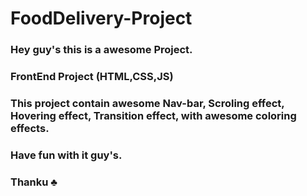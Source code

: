 # FoodDelivery-Project
### Hey guy's this is a awesome Project.
### FrontEnd Project (HTML,CSS,JS)
### This project contain awesome Nav-bar, Scroling effect, Hovering effect, Transition effect, with awesome coloring effects.
### Have fun with it guy's.
### Thanku ♣
